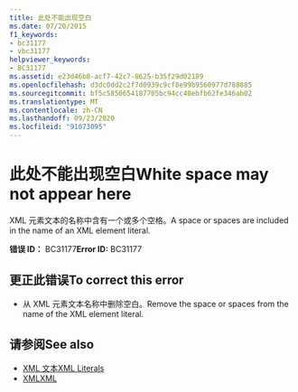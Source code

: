 ```yaml
---
title: 此处不能出现空白
ms.date: 07/20/2015
f1_keywords:
- bc31177
- vbc31177
helpviewer_keywords:
- BC31177
ms.assetid: e23d46b8-acf7-42c7-8625-b35f29d02189
ms.openlocfilehash: d3dc0dd2c2f7d0939c9cf8e99b9560977d788885
ms.sourcegitcommit: bf5c5850654187705bc94cc40ebfb62fe346ab02
ms.translationtype: MT
ms.contentlocale: zh-CN
ms.lasthandoff: 09/23/2020
ms.locfileid: "91073095"
---
```

# <a name="white-space-may-not-appear-here"></a><span data-ttu-id="51093-102">此处不能出现空白</span><span class="sxs-lookup"><span data-stu-id="51093-102">White space may not appear here</span></span>

<span data-ttu-id="51093-103">XML 元素文本的名称中含有一个或多个空格。</span><span class="sxs-lookup"><span data-stu-id="51093-103">A space or spaces are included in the name of an XML element literal.</span></span>  
  
 <span data-ttu-id="51093-104">**错误 ID：** BC31177</span><span class="sxs-lookup"><span data-stu-id="51093-104">**Error ID:** BC31177</span></span>  
  
## <a name="to-correct-this-error"></a><span data-ttu-id="51093-105">更正此错误</span><span class="sxs-lookup"><span data-stu-id="51093-105">To correct this error</span></span>  
  
- <span data-ttu-id="51093-106">从 XML 元素文本名称中删除空白。</span><span class="sxs-lookup"><span data-stu-id="51093-106">Remove the space or spaces from the name of the XML element literal.</span></span>  
  
## <a name="see-also"></a><span data-ttu-id="51093-107">请参阅</span><span class="sxs-lookup"><span data-stu-id="51093-107">See also</span></span>

- [<span data-ttu-id="51093-108">XML 文本</span><span class="sxs-lookup"><span data-stu-id="51093-108">XML Literals</span></span>](../language-reference/xml-literals/index.md)
- [<span data-ttu-id="51093-109">XML</span><span class="sxs-lookup"><span data-stu-id="51093-109">XML</span></span>](../programming-guide/language-features/xml/index.md)
